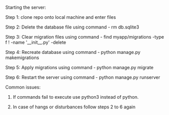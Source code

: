 Starting the server:

Step 1: clone repo onto local machine and enter files

Step 2: Delete the database file using command - rm db.sqlite3

Step 3: Clear migration files using command - find myapp/migrations -type f ! -name '\_\_init\_\_.py' -delete

Step 4: Recreate database using command - python manage.py makemigrations

Step 5: Apply migrations using command - python manage.py migrate

Step 6: Restart the server using command - python manage.py runserver

Common issues:

1) If commands fail to execute use python3 instead of python.

2) In case of hangs or disturbances follow steps 2 to 6 again
